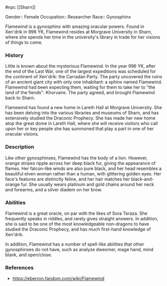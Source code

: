  #npc [[Sharn]]

Gender:: Female
Occupation:: Researcher
Race:: Gynosphinx

Flamewind is a gynosphinx with amazing oracular powers. Found in Xen'drik in 996 YK, Flamewind resides at Morgrave University in Sharn, where she spends her time in the university's library in trade for her visions of things to come.

### History

Little is known about the mysterious Flamewind. In the year 996 YK, after the end of the Last War, one of the largest expeditions was scheduled for the continent of Xen'drik: the Carradan Party. The party uncovered the ruins of an ancient giant city with only one inhabitant: a sphinx named Flamewind. Flamewind had been expecting them, waiting for them to take her to "the land of the fiends": Khorvaire. The party agreed, and brought Flamewind back to Sharn.

Flamewind has found a new home in Lareth Hall at Morgrave University. She has been delving into the various libraries and museums of Sharn, and has extensively studied the Draconic Prophecy. She has made her new home atop the great dome in Lareth Hall, where she will receive visitors who call upon her or key people she has summoned that play a part in one of her oracular visions.

### Description

Like other gynosphinxes, Flamewind has the body of a lion. However, orange stripes ripple across her deep black fur, giving the appearance of flames. Her falcon-like winds are also pure black, and her head resembles a beautiful elven woman rather than a human, with glittering golden eyes. Her face's features are distinctly feline, and her hair matches her black-and-orange fur. She usually wears platinum and gold chains around her neck and forearms, and a silver diadem on her brow.

### Abilities

Flamewind is a great oracle, on par with the likes of Sora Teraza. She frequently speaks in riddles, and rarely gives straight answers. In addition, she is said to be one of the most knowledgeable non-dragons to have studied the Draconic Prophecy, and has much first-hand knowledge of Xen'drik.

In addition, Flamewind has a number of spell-like abilities that other gynosphinxes do not have, such as analyze dweomer, mage hand, mind blank, and open/close.

### References

* https://eberron.fandom.com/wiki/Flamewind
